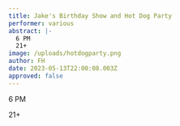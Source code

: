 ```yaml
---
title: Jake's Birthday Show and Hot Dog Party
performer: various
abstract: |-
  6 PM
  21+
image: /uploads/hotdogparty.png
author: FH
date: 2023-05-13T22:00:08.003Z
approved: false
---
```

6﻿ PM

2﻿1+